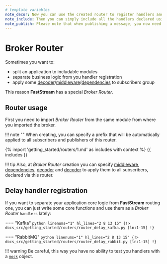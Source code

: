 ```yaml
---
# template variables
note_decor: Now you can use the created router to register handlers and publishers as if it were a regular broker
note_include: Then you can simply include all the handlers declared using the router in your broker
note_publish: Please note that when publishing a message, you now need to specify the same prefix that you used when creating the router
---
```


# Broker Router

Sometimes you want to:

* split an application to includable modules
* separate business logic from you handler registration
* apply some [decoder](../serialization/index.md)/[middleware](../middlewares/index.md)/[dependencies](../dependencies/global.md) to subscribers group

This reason **FastStream** has a special *Broker Router*.

## Router usage

First you need to import *Broker Router* from the same module from where you imported the broker.

!!! note ""
    When creating, you can specify a prefix that will be automatically applied to all subscribers and publishers of this router.

{% import 'getting_started/routers/1.md' as includes with context %}
{{ includes }}

!!! tip
    Also, at *Broker Router* creation you can specify [middleware](../middlewares/index.md), [dependencies](../dependencies/global.md), [decoder](../serialization/parser.md) and [decoder](../serialization/decoder.md) to apply them to all subscribers, declared via this router.

## Delay handler registration

If you want to separate your application core logic from **FastStream** routing one, you can just write some core functions and use them as a *Broker Router* `handlers` lately:

=== "Kafka"
    ```python linenums="1" hl_lines="2 8 13 15"
    {!> docs_src/getting_started/routers/router_delay_kafka.py [ln:1-15] !}
    ```

=== "RabbitMQ"
    ```python linenums="1" hl_lines="2 8 13 15"
    {!> docs_src/getting_started/routers/router_delay_rabbit.py [ln:1-15] !}
    ```

!!! warning
    Be careful, this way you have no ability to test you handlers with a [`mock`](../subscription/test.md) object.
